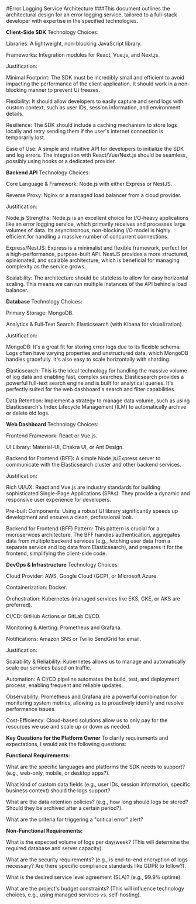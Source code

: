 #Error Logging Service Architecture
###This document outlines the architectural design for an error logging service, tailored to a full-stack developer with expertise in the specified technologies.

**Client-Side SDK**
Technology Choices:

Libraries: A lightweight, non-blocking JavaScript library.

Frameworks: Integration modules for React, Vue.js, and Next.js.

Justification:

Minimal Footprint: The SDK must be incredibly small and efficient to avoid impacting the performance of the client application. It should work in a non-blocking manner to prevent UI freezes.

Flexibility: It should allow developers to easily capture and send logs with custom context, such as user IDs, session information, and environment details.

Resilience: The SDK should include a caching mechanism to store logs locally and retry sending them if the user's internet connection is temporarily lost.

Ease of Use: A simple and intuitive API for developers to initialize the SDK and log errors. The integration with React/Vue/Next.js should be seamless, possibly using hooks or a dedicated provider.

**Backend API**
Technology Choices:

Core Language & Framework: Node.js with either Express or NestJS.

Reverse Proxy: Nginx or a managed load balancer from a cloud provider.

Justification:

Node.js Strengths: Node.js is an excellent choice for I/O-heavy applications like an error logging service, which primarily receives and processes large volumes of data. Its asynchronous, non-blocking I/O model is highly efficient for handling a massive number of concurrent connections.

Express/NestJS: Express is a minimalist and flexible framework, perfect for a high-performance, purpose-built API. NestJS provides a more structured, opinionated, and scalable architecture, which is beneficial for managing complexity as the service grows.

Scalability: The architecture should be stateless to allow for easy horizontal scaling. This means we can run multiple instances of the API behind a load balancer.

**Database**
Technology Choices:

Primary Storage: MongoDB.

Analytics & Full-Text Search: Elasticsearch (with Kibana for visualization).

Justification:

MongoDB: It's a great fit for storing error logs due to its flexible schema. Logs often have varying properties and unstructured data, which MongoDB handles gracefully. It's also easy to scale horizontally with sharding.

Elasticsearch: This is the ideal technology for handling the massive volume of log data and enabling fast, complex searches. Elasticsearch provides a powerful full-text search engine and is built for analytical queries. It's perfectly suited for the web dashboard's search and filter capabilities.

Data Retention: Implement a strategy to manage data volume, such as using Elasticsearch's Index Lifecycle Management (ILM) to automatically archive or delete old logs.

**Web Dashboard**
Technology Choices:

Frontend Framework: React or Vue.js.

UI Library: Material-UI, Chakra UI, or Ant Design.

Backend for Frontend (BFF): A simple Node.js/Express server to communicate with the Elasticsearch cluster and other backend services.

Justification:

Rich UI/UX: React and Vue.js are industry standards for building sophisticated Single-Page Applications (SPAs). They provide a dynamic and responsive user experience for developers.

Pre-built Components: Using a robust UI library significantly speeds up development and ensures a clean, professional look.

Backend for Frontend (BFF) Pattern: This pattern is crucial for a microservices architecture. The BFF handles authentication, aggregates data from multiple backend services (e.g., fetching user data from a separate service and log data from Elasticsearch), and prepares it for the frontend, simplifying the client-side code.

**DevOps & Infrastructure**
Technology Choices:

Cloud Provider: AWS, Google Cloud (GCP), or Microsoft Azure.

Containerization: Docker.

Orchestration: Kubernetes (managed services like EKS, GKE, or AKS are preferred).

CI/CD: GitHub Actions or GitLab CI/CD.

Monitoring & Alerting: Prometheus and Grafana.

Notifications: Amazon SNS or Twilio SendGrid for email.

Justification:

Scalability & Reliability: Kubernetes allows us to manage and automatically scale our services based on traffic.

Automation: A CI/CD pipeline automates the build, test, and deployment process, enabling frequent and reliable updates.

Observability: Prometheus and Grafana are a powerful combination for monitoring system metrics, allowing us to proactively identify and resolve performance issues.

Cost-Efficiency: Cloud-based solutions allow us to only pay for the resources we use and scale up or down as needed.

**Key Questions for the Platform Owner**
To clarify requirements and expectations, I would ask the following questions:

**Functional Requirements:**

What are the specific languages and platforms the SDK needs to support? (e.g., web-only, mobile, or desktop apps?).

What kind of custom data fields (e.g., user IDs, session information, specific business context) should the logs support?

What are the data retention policies? (e.g., how long should logs be stored? Should they be archived after a certain period?).

What are the criteria for triggering a "critical error" alert?

**Non-Functional Requirements:**

What is the expected volume of logs per day/week? (This will determine the required database and server capacity).

What are the security requirements? (e.g., is end-to-end encryption of logs necessary? Are there specific compliance standards like GDPR to follow?).

What is the desired service level agreement (SLA)? (e.g., 99.9% uptime).

What are the project's budget constraints? (This will influence technology choices, e.g., using managed services vs. self-hosting).
